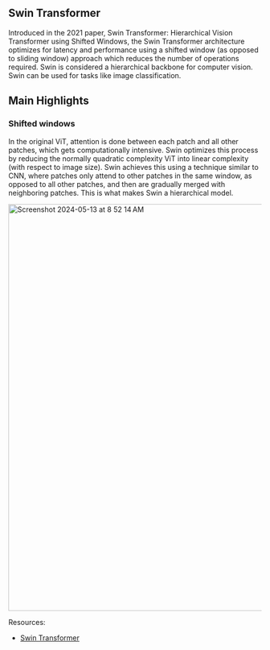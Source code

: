 ## Swin Transformer
Introduced in the 2021 paper, Swin Transformer: Hierarchical Vision Transformer using Shifted Windows, the Swin Transformer architecture optimizes for latency and performance using a shifted window (as opposed to sliding window) approach which reduces the number of operations required. Swin is considered a hierarchical backbone for computer vision. Swin can be used for tasks like image classification. 

## Main Highlights
### Shifted windows
In the original ViT, attention is done between each patch and all other patches, which gets computationally intensive. Swin optimizes this process by reducing the normally quadratic complexity ViT into linear complexity (with respect to image size). Swin achieves this using a technique similar to CNN, where patches only attend to other patches in the same window, as opposed to all other patches, and then are gradually merged with neighboring patches. This is what makes Swin a hierarchical model. 

<img width="808" alt="Screenshot 2024-05-13 at 8 52 14 AM" src="https://github.com/andysingal/CV_public/assets/20493493/4807b94e-109e-4efd-a52a-c131d17d7b3f">



Resources:

- [Swin Transformer](https://huggingface.co/learn/computer-vision-course/en/unit3/vision-transformers/swin-transformer) 

